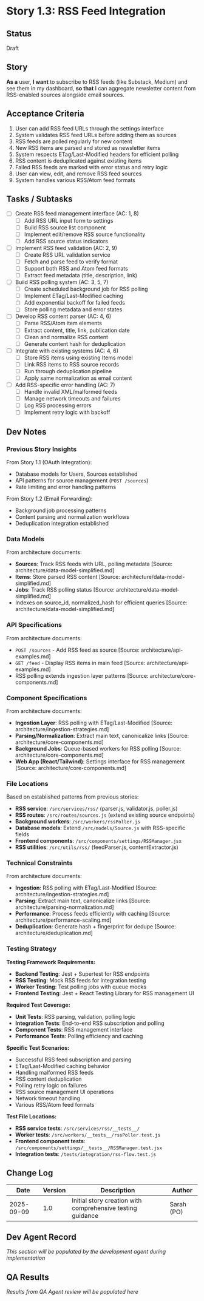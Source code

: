 # Story 1.3: RSS Feed Integration

## Status
Draft

## Story
**As a** user,
**I want** to subscribe to RSS feeds (like Substack, Medium) and see them in my dashboard,
**so that** I can aggregate newsletter content from RSS-enabled sources alongside email sources.

## Acceptance Criteria
1. User can add RSS feed URLs through the settings interface
2. System validates RSS feed URLs before adding them as sources
3. RSS feeds are polled regularly for new content
4. New RSS items are parsed and stored as newsletter items
5. System respects ETag/Last-Modified headers for efficient polling
6. RSS content is deduplicated against existing items
7. Failed RSS feeds are marked with error status and retry logic
8. User can view, edit, and remove RSS feed sources
9. System handles various RSS/Atom feed formats

## Tasks / Subtasks
- [ ] Create RSS feed management interface (AC: 1, 8)
  - [ ] Add RSS URL input form to settings
  - [ ] Build RSS source list component
  - [ ] Implement edit/remove RSS source functionality
  - [ ] Add RSS source status indicators
- [ ] Implement RSS feed validation (AC: 2, 9)
  - [ ] Create RSS URL validation service
  - [ ] Fetch and parse feed to verify format
  - [ ] Support both RSS and Atom feed formats
  - [ ] Extract feed metadata (title, description, link)
- [ ] Build RSS polling system (AC: 3, 5, 7)
  - [ ] Create scheduled background job for RSS polling
  - [ ] Implement ETag/Last-Modified caching
  - [ ] Add exponential backoff for failed feeds
  - [ ] Store polling metadata and error states
- [ ] Develop RSS content parser (AC: 4, 6)
  - [ ] Parse RSS/Atom item elements
  - [ ] Extract content, title, link, publication date
  - [ ] Clean and normalize RSS content
  - [ ] Generate content hash for deduplication
- [ ] Integrate with existing systems (AC: 4, 6)
  - [ ] Store RSS items using existing Items model
  - [ ] Link RSS items to RSS source records
  - [ ] Run through deduplication pipeline
  - [ ] Apply same normalization as email content
- [ ] Add RSS-specific error handling (AC: 7)
  - [ ] Handle invalid XML/malformed feeds
  - [ ] Manage network timeouts and failures
  - [ ] Log RSS processing errors
  - [ ] Implement retry logic with backoff

## Dev Notes

### Previous Story Insights
From Story 1.1 (OAuth Integration):
- Database models for Users, Sources established
- API patterns for source management (`POST /sources`)
- Rate limiting and error handling patterns

From Story 1.2 (Email Forwarding):
- Background job processing patterns
- Content parsing and normalization workflows
- Deduplication integration established

### Data Models
From architecture documents:
- **Sources**: Track RSS feeds with URL, polling metadata [Source: architecture/data-model-simplified.md]
- **Items**: Store parsed RSS content [Source: architecture/data-model-simplified.md]
- **Jobs**: Track RSS polling status [Source: architecture/data-model-simplified.md]
- Indexes on source_id, normalized_hash for efficient queries [Source: architecture/data-model-simplified.md]

### API Specifications
From architecture documents:
- `POST /sources` - Add RSS feed as source [Source: architecture/api-examples.md]
- `GET /feed` - Display RSS items in main feed [Source: architecture/api-examples.md]
- RSS polling extends ingestion layer patterns [Source: architecture/core-components.md]

### Component Specifications
From architecture documents:
- **Ingestion Layer**: RSS polling with ETag/Last-Modified [Source: architecture/ingestion-strategies.md]
- **Parsing/Normalization**: Extract main text, canonicalize links [Source: architecture/core-components.md]
- **Background Jobs**: Queue-based workers for RSS polling [Source: architecture/core-components.md]
- **Web App (React/Tailwind)**: Settings interface for RSS management [Source: architecture/core-components.md]

### File Locations
Based on established patterns from previous stories:
- **RSS service**: `/src/services/rss/` (parser.js, validator.js, poller.js)
- **RSS routes**: `/src/routes/sources.js` (extend existing source endpoints)
- **Background workers**: `/src/workers/rssPoller.js`
- **Database models**: Extend `/src/models/Source.js` with RSS-specific fields
- **Frontend components**: `/src/components/settings/RSSManager.jsx`
- **RSS utilities**: `/src/utils/rss/` (feedParser.js, contentExtractor.js)

### Technical Constraints
From architecture documents:
- **Ingestion**: RSS polling with ETag/Last-Modified [Source: architecture/ingestion-strategies.md]
- **Parsing**: Extract main text, canonicalize links [Source: architecture/parsing-normalization.md]
- **Performance**: Process feeds efficiently with caching [Source: architecture/performance-scaling.md]
- **Deduplication**: Generate hash + fingerprint for dedupe [Source: architecture/deduplication.md]

### Testing Strategy
**Testing Framework Requirements:**
- **Backend Testing**: Jest + Supertest for RSS endpoints
- **RSS Testing**: Mock RSS feeds for integration testing
- **Worker Testing**: Test polling jobs with queue mocks
- **Frontend Testing**: Jest + React Testing Library for RSS management UI

**Required Test Coverage:**
- **Unit Tests**: RSS parsing, validation, polling logic
- **Integration Tests**: End-to-end RSS subscription and polling
- **Component Tests**: RSS management interface
- **Performance Tests**: Polling efficiency and caching

**Specific Test Scenarios:**
- Successful RSS feed subscription and parsing
- ETag/Last-Modified caching behavior
- Handling malformed RSS feeds
- RSS content deduplication
- Polling retry logic on failures
- RSS source management UI operations
- Network timeout handling
- Various RSS/Atom feed formats

**Test File Locations:**
- **RSS service tests**: `/src/services/rss/__tests__/`
- **Worker tests**: `/src/workers/__tests__/rssPoller.test.js`
- **Frontend component tests**: `/src/components/settings/__tests__/RSSManager.test.jsx`
- **Integration tests**: `/tests/integration/rss-flow.test.js`

## Change Log
| Date | Version | Description | Author |
|------|---------|-------------|---------|
| 2025-09-09 | 1.0 | Initial story creation with comprehensive testing guidance | Sarah (PO) |

## Dev Agent Record
*This section will be populated by the development agent during implementation*

## QA Results
*Results from QA Agent review will be populated here*